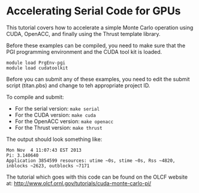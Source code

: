 Accelerating Serial Code for GPUs
=====================================
This tutorial covers how to accelerate a simple Monte Carlo operation using CUDA, OpenACC, and finally using the Thrust template library.

Before these examples can be compiled, you need to make sure that the PGI programming environment and the CUDA tool kit is loaded.

```
module load PrgEnv-pgi
module load cudatoolkit
```
Before you can submit any of these examples, you need to edit the submit script (titan.pbs) and change <PROJID> to teh appropriate project ID.

To compile and submit:
* For the serial version: `make serial`
* For the CUDA version: `make cuda`
* For the OpenACC version: `make openacc`
* For the Thrust version: `make thrust`

The output should look something like:

```
Mon Nov  4 11:07:43 EST 2013
Pi: 3.140640
Application 3854599 resources: utime ~0s, stime ~0s, Rss ~4820, inblocks ~2623, outblocks ~7171
```

The tutorial which goes with this code can be found on the OLCF website at: http://www.olcf.ornl.gov/tutorials/cuda-monte-carlo-pi/
